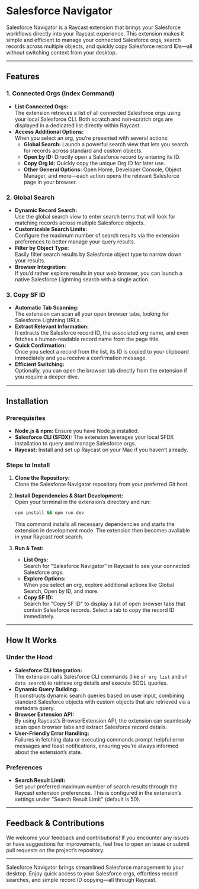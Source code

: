 # Salesforce Navigator

Salesforce Navigator is a Raycast extension that brings your Salesforce workflows directly into your Raycast experience. This extension makes it simple and efficient to manage your connected Salesforce orgs, search records across multiple objects, and quickly copy Salesforce record IDs—all without switching context from your desktop.

---

## Features

### 1. Connected Orgs (Index Command)

- **List Connected Orgs:**  
  The extension retrieves a list of all connected Salesforce orgs using your local Salesforce CLI. Both scratch and non‑scratch orgs are displayed in a dedicated list directly within Raycast.
- **Access Additional Options:**  
  When you select an org, you’re presented with several actions:
  - **Global Search:** Launch a powerful search view that lets you search for records across standard and custom objects.
  - **Open by ID:** Directly open a Salesforce record by entering its ID.
  - **Copy Org Id:** Quickly copy the unique Org ID for later use.
  - **Other General Options:** Open Home, Developer Console, Object Manager, and more—each action opens the relevant Salesforce page in your browser.

### 2. Global Search

- **Dynamic Record Search:**  
  Use the global search view to enter search terms that will look for matching records across multiple Salesforce objects.  
- **Customizable Search Limits:**  
  Configure the maximum number of search results via the extension preferences to better manage your query results.
- **Filter by Object Type:**  
  Easily filter search results by Salesforce object type to narrow down your results.
- **Browser Integration:**  
  If you’d rather explore results in your web browser, you can launch a native Salesforce Lightning search with a single action.

### 3. Copy SF ID

- **Automatic Tab Scanning:**  
  The extension can scan all your open browser tabs, looking for Salesforce Lightning URLs.
- **Extract Relevant Information:**  
  It extracts the Salesforce record ID, the associated org name, and even fetches a human-readable record name from the page title.
- **Quick Confirmation:**  
  Once you select a record from the list, its ID is copied to your clipboard immediately and you receive a confirmation message.
- **Efficient Switching:**  
  Optionally, you can open the browser tab directly from the extension if you require a deeper dive.

---

## Installation

### Prerequisites

- **Node.js & npm:** Ensure you have Node.js installed.
- **Salesforce CLI (SFDX):** The extension leverages your local SFDX installation to query and manage Salesforce orgs.
- **Raycast:** Install and set up Raycast on your Mac if you haven’t already.

### Steps to Install

1. **Clone the Repository:**  
   Clone the Salesforce Navigator repository from your preferred Git host.

2. **Install Dependencies & Start Development:**  
   Open your terminal in the extension’s directory and run:

   ```bash
   npm install && npm run dev
   ```

   This command installs all necessary dependencies and starts the extension in development mode. The extension then becomes available in your Raycast root search.

3. **Run & Test:**  
   - **List Orgs:**  
     Search for "Salesforce Navigator" in Raycast to see your connected Salesforce orgs.
   - **Explore Options:**  
     When you select an org, explore additional actions like Global Search, Open by ID, and more.
   - **Copy SF ID:**  
     Search for "Copy SF ID" to display a list of open browser tabs that contain Salesforce records. Select a tab to copy the record ID immediately.

---

## How It Works

### Under the Hood

- **Salesforce CLI Integration:**  
  The extension calls Salesforce CLI commands (like `sf org list` and `sf data search`) to retrieve org details and execute SOQL queries.
- **Dynamic Query Building:**  
  It constructs dynamic search queries based on user input, combining standard Salesforce objects with custom objects that are retrieved via a metadata query.
- **Browser Extension API:**  
  By using Raycast’s BrowserExtension API, the extension can seamlessly scan open browser tabs and extract Salesforce record details.
- **User-Friendly Error Handling:**  
  Failures in fetching data or executing commands prompt helpful error messages and toast notifications, ensuring you’re always informed about the extension’s state.

### Preferences

- **Search Result Limit:**  
  Set your preferred maximum number of search results through the Raycast extension preferences. This is configured in the extension’s settings under "Search Result Limit" (default is 50).

---

## Feedback & Contributions

We welcome your feedback and contributions! If you encounter any issues or have suggestions for improvements, feel free to open an issue or submit pull requests on the project’s repository.

---

Salesforce Navigator brings streamlined Salesforce management to your desktop. Enjoy quick access to your Salesforce orgs, effortless record searches, and simple record ID copying—all through Raycast.